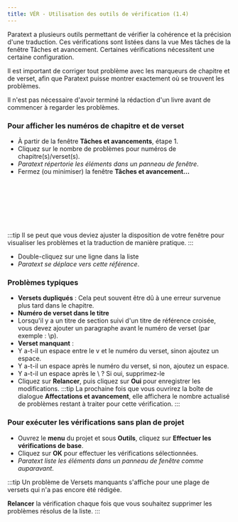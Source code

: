 ```yaml
---
title: VÉR - Utilisation des outils de vérification (1.4)
---
```

Paratext a plusieurs outils permettant de vérifier la cohérence et la précision d'une traduction. Ces vérifications sont listées dans la vue Mes tâches de la fenêtre Tâches et avancement. Certaines vérifications nécessitent une certaine configuration.

Il est important de corriger tout problème avec les marqueurs de chapitre et de verset, afin que Paratext puisse montrer exactement où se trouvent les problèmes.

Il n'est pas nécessaire d'avoir terminé la rédaction d'un livre avant de commencer à regarder les problèmes.

### Pour afficher les numéros de chapitre et de verset

-   À partir de la fenêtre **Tâches et avancements**, étape 1.
-   Cliquez sur le nombre de problèmes pour numéros de chapitre(s)/verset(s).
   -  *Paratext répertorie les éléments dans un panneau de fenêtre*.  
-   Fermez (ou minimiser) la fenêtre **Tâches et avancement…**

 
-----

 
-----


:::tip
Il se peut que vous deviez ajuster la disposition de votre fenêtre pour visualiser les problèmes et la traduction de manière pratique.
:::
-   Double-cliquez sur une ligne dans la liste  
   -  *Paratext se déplace vers cette référence*.

### Problèmes typiques

-   **Versets dupliqués** : Cela peut souvent être dû à une erreur survenue plus tard dans le chapitre.
-   **Numéro de verset dans le titre**
   -   Lorsqu'il y a un titre de section suivi d'un titre de référence croisée, vous devez ajouter un paragraphe avant le numéro de verset (par exemple : \\p).
-   **Verset manquant** :
   -   Y a-t-il un espace entre le v et le numéro du verset, sinon ajoutez un espace.
   -   Y a-t-il un espace après le numéro du verset, si non, ajoutez un espace.
   -   Y a-t-il un espace après le \\ ? Si oui, supprimez-le
 -   Cliquez sur **Relancer**, puis cliquez sur **Oui** pour enregistrer les modifications.
:::tip
La prochaine fois que vous ouvrirez la boîte de dialogue **Affectations et avancement**, elle affichera le nombre actualisé de problèmes restant à traiter pour cette vérification.
:::
### Pour exécuter les vérifications sans plan de projet

-   Ouvrez le **menu** du projet et sous **Outils**, cliquez sur **Effectuer les vérifications de base**.
-   Cliquez sur **OK** pour effectuer les vérifications sélectionnées.  
   -  *Paratext liste les éléments dans un panneau de fenêtre comme auparavant*.

:::tip
Un problème de Versets manquants s'affiche pour une plage de versets qui n'a pas encore été rédigée.

**Relancer** la vérification chaque fois que vous souhaitez supprimer les problèmes résolus de la liste.
:::
